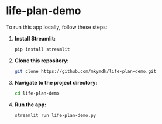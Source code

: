 # life-plan-demo

To run this app locally, follow these steps:

1. **Install Streamlit:**
    ```bash
    pip install streamlit
    ```

2. **Clone this repository:**
    ```bash
    git clone https://github.com/mkymdk/life-plan-demo.git
    ```

3. **Navigate to the project directory:**
    ```bash
    cd life-plan-demo
    ```

4. **Run the app:**
    ```bash
    streamlit run life-plan-demo.py
    ```